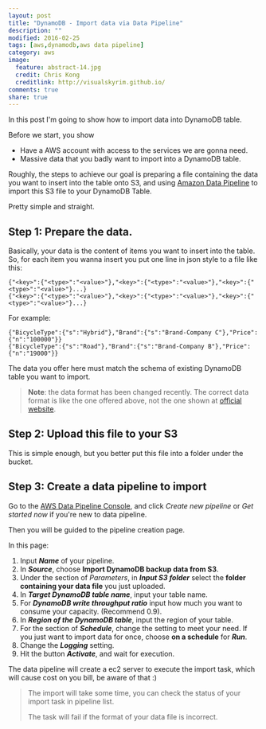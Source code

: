 ```yaml
---
layout: post
title: "DynamoDB - Import data via Data Pipeline"
description: ""
modified: 2016-02-25
tags: [aws,dynamodb,aws data pipeline]
category: aws
image:
  feature: abstract-14.jpg
  credit: Chris Kong
  creditlink: http://visualskyrim.github.io/
comments: true
share: true
---
```


In this post I'm going to show how to import data into DynamoDB table.

Before we start, you show

- Have a AWS account with access to the services we are gonna need.
- Massive data that you badly want to import into a DynamoDB table.


Roughly, the steps to achieve our goal is preparing a file containing the data you want to insert into the table onto S3, and using [Amazon Data Pipeline](https://console.aws.amazon.com/datapipeline/) to import this S3 file to your DynamoDB Table.

Pretty simple and straight.

## Step 1: Prepare the data.

Basically, your data is the content of items you want to insert into the table.
So, for each item you wanna insert you put one line in json style to a file like this:

```
{"<key>":{"<type>":"<value>"},"<key>":{"<type>":"<value>"},"<key>":{"<type>":"<value>"}...}
{"<key>":{"<type>":"<value>"},"<key>":{"<type>":"<value>"},"<key>":{"<type>":"<value>"}...}
```

For example:

```
{"BicycleType":{"s":"Hybrid"},"Brand":{"s":"Brand-Company C"},"Price":{"n":"100000"}}
{"BicycleType":{"s":"Road"},"Brand":{"s":"Brand-Company B"},"Price":{"n":"19000"}}
```

The data you offer here must match the schema of existing DynamoDB table you want to import.

> **Note**: the data format has been changed recently. The correct data format is like the one offered above, not the one shown at [official website](http://docs.aws.amazon.com/datapipeline/latest/DeveloperGuide/dp-importexport-ddb-pipelinejson-verifydata2.html).


## Step 2: Upload this file to your S3

This is simple enough, but you better put this file into a folder under the bucket.

## Step 3: Create a data pipeline to import

Go to the [AWS Data Pipeline Console](https://console.aws.amazon.com/datapipeline/), and click *Create new pipeline* or *Get started now* if you're new to data pipeline.

Then you will be guided to the pipeline creation page.

In this page:

1. Input ***Name*** of your pipeline.
2. In ***Source***, choose **Import DynamoDB backup data from S3**.
3. Under the section of *Parameters*, in ***Input S3 folder*** select the **folder containing your data file** you just uploaded.
4. In ***Target DynamoDB table name***, input your table name.
5. For ***DynamoDB write throughput ratio*** input how much you want to consume your capacity. (Recommend 0.9).
6. In ***Region of the DynamoDB table***, input the region of your table.
7. For the section of ***Schedule***, change the setting to meet your need. If you just want to import data for once, choose **on a schedule** for ***Run***.
8. Change the ***Logging*** setting.
9. Hit the button ***Activate***, and wait for execution.

The data pipeline will create a ec2 server to execute the import task, which will cause cost on you bill, be aware of that :)

> The import will take some time, you can check the status of your import task in pipeline list.
>
> The task will fail if the format of your data file is incorrect.
